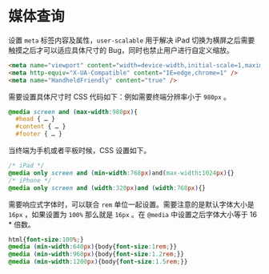 # 媒体查询

设置 `meta` 标签内容及属性，`user-scalable` 用于解决 iPad 切换为横屏之后需要触摸之后才可以适应具体尺寸的 Bug，同时也禁止用户进行自定义缩放。

```html
<meta name="viewport" content="width=device-width,initial-scale=1,maximum-scale=1,user-scalable=no" />
<meta http-equiv="X-UA-Compatible" content="IE=edge,chrome=1" />
<meta name="HandheldFriendly" content="true" />
```

需要设置具体尺寸时 CSS 代码如下：例如需要终端分辨率小于 `980px` 。

```css
@media screen and (max-width:980px){
  #head { … }
  #content { … }
  #footer { … }
```

当终端为手机或者平板时候，CSS 设置如下。

```css
/* iPad */
@media only screen and (min-width:768px)and(max-width:1024px){}
/* iPhone */
@media only screen and (width:320px)and (width:768px){}
```

需要响应式字体时，可以联合 `rem` 单位一起设置。需要注意的是默认字体大小是 `16px` ，如果设置为 `100%` 那么就是 `16px` 。在 `@media` 中设置之后字体大小等于 16 * 倍数。

```css
html{font-size:100%;}
@media (min-width:640px){body{font-size:1rem;}}
@media (min-width:960px){body{font-size:1.2rem;}}
@media (min-width:1200px){body{font-size:1.5rem;}}
```
